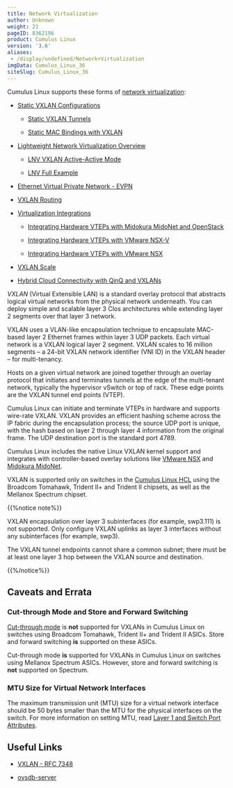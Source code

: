 ```yaml
---
title: Network Virtualization
author: Unknown
weight: 21
pageID: 8362196
product: Cumulus Linux
version: '3.6'
aliases:
 - /display/undefined/Network+Virtualization
imgData: Cumulus_Linux_36
siteSlug: Cumulus_Linux_36
---
```

Cumulus Linux supports these forms of [network
virtualization](http://en.wikipedia.org/wiki/Network_virtualization):

  - [Static VXLAN
    Configurations](/Users/dcawley/Docs/Hugo/testDocs/content/version2/Cumulus_Linux_36//Network_Virtualization/Network_Virtualization/)
    
      - [Static VXLAN
        Tunnels](/Users/dcawley/Docs/Hugo/testDocs/content/version2/Cumulus_Linux_36//Network_Virtualization/Network_Virtualization/)
    
      - [Static MAC Bindings with
        VXLAN](/Users/dcawley/Docs/Hugo/testDocs/content/version2/Cumulus_Linux_36//Network_Virtualization/Network_Virtualization/)

  - [Lightweight Network Virtualization
    Overview](/Users/dcawley/Docs/Hugo/testDocs/content/version2/Cumulus_Linux_36//Network_Virtualization/Network_Virtualization/)
    
      - [LNV VXLAN Active-Active
        Mode](/Users/dcawley/Docs/Hugo/testDocs/content/version2/Cumulus_Linux_36//Network_Virtualization/Network_Virtualization/)
    
      - [LNV Full
        Example](/Users/dcawley/Docs/Hugo/testDocs/content/version2/Cumulus_Linux_36//Network_Virtualization/Network_Virtualization/)

  - [Ethernet Virtual Private Network -
    EVPN](/Users/dcawley/Docs/Hugo/testDocs/content/version2/Cumulus_Linux_36//Network_Virtualization/Network_Virtualization/)

  - [VXLAN
    Routing](/Users/dcawley/Docs/Hugo/testDocs/content/version2/Cumulus_Linux_36//Network_Virtualization/Network_Virtualization/)

  - [Virtualization
    Integrations](/Users/dcawley/Docs/Hugo/testDocs/content/version2/Cumulus_Linux_36//Network_Virtualization/Network_Virtualization/)
    
      - [Integrating Hardware VTEPs with Midokura MidoNet and
        OpenStack](/Users/dcawley/Docs/Hugo/testDocs/content/version2/Cumulus_Linux_36//Network_Virtualization/Network_Virtualization/)
    
      - [Integrating Hardware VTEPs with VMware
        NSX-V](/Users/dcawley/Docs/Hugo/testDocs/content/version2/Cumulus_Linux_36//Network_Virtualization/Network_Virtualization/)
    
      - [Integrating Hardware VTEPs with VMware
        NSX](/Users/dcawley/Docs/Hugo/testDocs/content/version2/Cumulus_Linux_36//Network_Virtualization/Network_Virtualization/)

  - [VXLAN
    Scale](/Users/dcawley/Docs/Hugo/testDocs/content/version2/Cumulus_Linux_36//Network_Virtualization/Network_Virtualization/)

  - [Hybrid Cloud Connectivity with QinQ and
    VXLANs](/Users/dcawley/Docs/Hugo/testDocs/content/version2/Cumulus_Linux_36//Network_Virtualization/Network_Virtualization/)

*VXLAN* (Virtual Extensible LAN) is a standard overlay protocol that
abstracts logical virtual networks from the physical network underneath.
You can deploy simple and scalable layer 3 Clos architectures while
extending layer 2 segments over that layer 3 network.

VXLAN uses a VLAN-like encapsulation technique to encapsulate MAC-based
layer 2 Ethernet frames within layer 3 UDP packets. Each virtual network
is a VXLAN logical layer 2 segment. VXLAN scales to 16 million segments
– a 24-bit VXLAN network identifier (VNI ID) in the VXLAN header – for
multi-tenancy.

Hosts on a given virtual network are joined together through an overlay
protocol that initiates and terminates tunnels at the edge of the
multi-tenant network, typically the hypervisor vSwitch or top of rack.
These edge points are the VXLAN tunnel end points (VTEP).

Cumulus Linux can initiate and terminate VTEPs in hardware and supports
wire-rate VXLAN. VXLAN provides an efficient hashing scheme across the
IP fabric during the encapsulation process; the source UDP port is
unique, with the hash based on layer 2 through layer 4 information from
the original frame. The UDP destination port is the standard port 4789.

Cumulus Linux includes the native Linux VXLAN kernel support and
integrates with controller-based overlay solutions like [VMware
NSX](/Users/dcawley/Docs/Hugo/testDocs/content/version2/Cumulus_Linux_36//Network_Virtualization/Network_Virtualization/)
and [Midokura
MidoNet](/Users/dcawley/Docs/Hugo/testDocs/content/version2/Cumulus_Linux_36//Network_Virtualization/Network_Virtualization/).

VXLAN is supported only on switches in the [Cumulus Linux
HCL](http://cumulusnetworks.com/support/hcl/) using the Broadcom
Tomahawk, Trident II+ and Trident II chipsets, as well as the Mellanox
Spectrum chipset.

{{%notice note%}}

VXLAN encapsulation over layer 3 subinterfaces (for example, swp3.111)
is not supported. Only configure VXLAN uplinks as layer 3 interfaces
without any subinterfaces (for example, swp3).

The VXLAN tunnel endpoints cannot share a common subnet; there must be
at least one layer 3 hop between the VXLAN source and destination.

{{%/notice%}}

## Caveats and Errata

### Cut-through Mode and Store and Forward Switching

[Cut-through
mode](/Users/dcawley/Docs/Hugo/testDocs/content/version2/Cumulus_Linux_36//Network_Virtualization/Network_Virtualization/)
is **not** supported for VXLANs in Cumulus Linux on switches using
Broadcom Tomahawk, Trident II+ and Trident II ASICs. Store and forward
switching **is** supported on these ASICs.

Cut-through mode **is** supported for VXLANs in Cumulus Linux on
switches using Mellanox Spectrum ASICs. However, store and forward
switching is **not** supported on Spectrum.

### MTU Size for Virtual Network Interfaces

The maximum transmission unit (MTU) size for a virtual network interface
should be 50 bytes smaller than the MTU for the physical interfaces on
the switch. For more information on setting MTU, read [Layer 1 and
Switch Port
Attributes](/Users/dcawley/Docs/Hugo/testDocs/content/version2/Cumulus_Linux_36//Network_Virtualization/Network_Virtualization/).

## Useful Links

  - [VXLAN - RFC 7348](https://tools.ietf.org/html/rfc7348)

  - [ovsdb-server](http://openvswitch.org/support/dist-docs/ovsdb-server.1.html)
